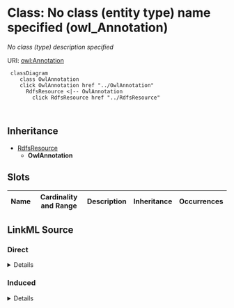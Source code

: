 

# Class: No class (entity type) name specified (owl_Annotation)


_No class (type) description specified_







URI: [owl:Annotation](http://www.w3.org/2002/07/owl#Annotation)






```mermaid
 classDiagram
    class OwlAnnotation
    click OwlAnnotation href "../OwlAnnotation"
      RdfsResource <|-- OwlAnnotation
        click RdfsResource href "../RdfsResource"
      
      
```





## Inheritance
* [RdfsResource](../classes/RdfsResource.md)
    * **OwlAnnotation**



## Slots

| Name | Cardinality and Range | Description | Inheritance | Occurrences |
| ---  | --- | --- | --- | --- |














## LinkML Source

<!-- TODO: investigate https://stackoverflow.com/questions/37606292/how-to-create-tabbed-code-blocks-in-mkdocs-or-sphinx -->

### Direct

<details>

```yaml
name: owl_Annotation
conforms_to: No schema conformance document specified
description: No class (type) description specified
title: No class (entity type) name specified
from_schema: sawgraph-kg
rank: 1000
is_a: rdfs_Resource
class_uri: owl:Annotation

```
</details>

### Induced

<details>

```yaml
name: owl_Annotation
conforms_to: No schema conformance document specified
description: No class (type) description specified
title: No class (entity type) name specified
from_schema: sawgraph-kg
rank: 1000
is_a: rdfs_Resource
class_uri: owl:Annotation

```
</details>